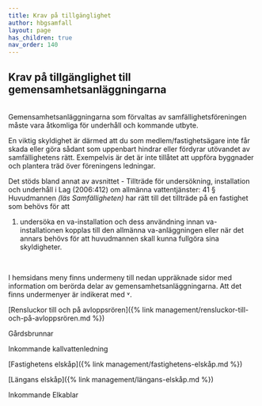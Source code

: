```yaml
---
title: Krav på tillgänglighet
author: hbgsamfall
layout: page
has_children: true
nav_order: 140
---
```

## Krav på tillgänglighet till gemensamhetsanläggningarna  

<BR>
Gemensamhetsanläggningarna som förvaltas av samfällighetsföreningen måste vara åtkomliga för underhåll och kommande utbyte.

En viktig skyldighet är därmed att du som medlem/fastighetsägare inte får skada eller göra sådant som uppenbart hindrar eller fördyrar utövandet av samfällighetens rätt. Exempelvis är det är inte tillåtet att uppföra byggnader och plantera träd över föreningens ledningar.

Det stöds bland annat av avsnittet - Tillträde för undersökning, installation och underhåll i Lag (2006:412) om allmänna vattentjänster: 
   41 §   Huvudmannen _(läs Samfälligheten)_ har rätt till det tillträde på en fastighet som behövs för att
   1. undersöka en va-installation och dess användning innan va- installationen kopplas till den allmänna va-anläggningen eller när det annars behövs för att huvudmannen skall kunna fullgöra sina skyldigheter.
<BR>

I hemsidans meny finns undermeny till nedan uppräknade sidor med information om berörda delar av gemensamhetsanläggningarna. Att det finns undermenyer är indikerat med ˅.

[Rensluckor till och på avloppsrören]({% link management/rensluckor-till-och-på-avloppsrören.md %})  

Gårdsbrunnar

Inkommande kallvattenledning

[Fastighetens elskåp]({% link management/fastighetens-elskåp.md %})

[Längans elskåp]({% link management/längans-elskåp.md %})

Inkommande Elkablar
